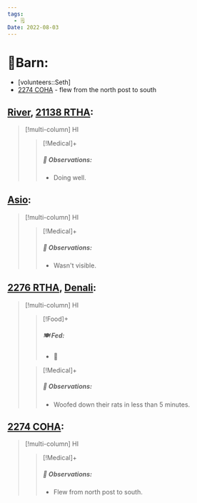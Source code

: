 ```yaml
---
tags:
  - 🗒️
Date: 2022-08-03
---
```


# 🏡Barn:
- [volunteers::Seth]
- [2274 COHA](../RARE%20Birds/2274%20COHA.md) - flew from the north post to south 

## [River](../RARE%20Birds/Ed%20Birds/River.md), [21138 RTHA](../RARE%20Birds/21138%20RTHA.md):
> [!multi-column] HI
>
>> [!Medical]+
>> ##### 🔭 Observations:
>> - Doing well.

## [Asio](../RARE%20Birds/Ed%20Birds/Asio.md):
> [!multi-column] HI
>
>> [!Medical]+
>> ##### 🔭 Observations:
>> - Wasn't visible.

## [2276 RTHA](../RARE%20Birds/2276%20RTHA.md), [Denali](../RARE%20Birds/Ed%20Birds/Denali.md):
> [!multi-column] HI
>
>> [!Food]+
>> ##### 🍽️ Fed:
>> - 🐀
>
>> [!Medical]+
>> ##### 🔭 Observations:
>> - Woofed down their rats in less than 5 minutes.

## [2274 COHA](../RARE%20Birds/2274%20COHA.md):
> [!multi-column] HI
>
>> [!Medical]+
>> ##### 🔭 Observations:
>> - Flew from north post to south.

